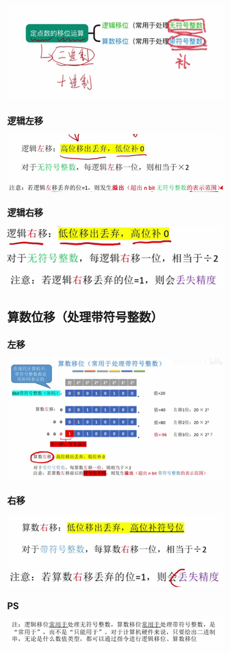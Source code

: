 

![输入图片说明](/imgs/2025-07-28/2G0RJ9WVhL2TsftE.png)
## 逻辑左移
![输入图片说明](/imgs/2025-07-28/832hMHBz2BoICDps.png)
![输入图片说明](/imgs/2025-07-28/9y0xedlMM9ToJTsC.png)
## 逻辑右移
![输入图片说明](/imgs/2025-07-28/ZgFupzoJVsWyjeQX.png)
![输入图片说明](/imgs/2025-07-28/hZyai5Grv2PW0MCy.png)

# 算数位移（处理带符号整数）
## 左移
![输入图片说明](/imgs/2025-07-28/0zXUkiDhq2JKYkBx.png)
## 右移
![输入图片说明](/imgs/2025-07-28/FI1EtALQTLOHz7FL.png)
![输入图片说明](/imgs/2025-07-28/4unRI9dwiP6Ol9EB.png)

## PS
![输入图片说明](/imgs/2025-07-28/fBaNjNlyDsY3DXh0.png)
<!--stackedit_data:
eyJoaXN0b3J5IjpbLTUwMDYyNDE2OF19
-->